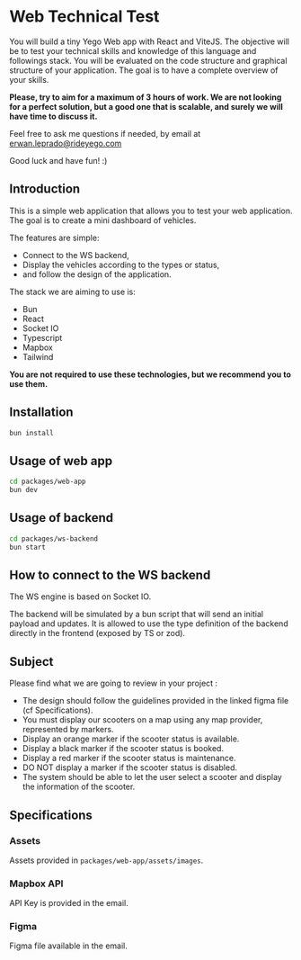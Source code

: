 # Web Technical Test

You will build a tiny Yego Web app with React and ViteJS. The objective will be to test your technical skills and knowledge of this language and followings stack. You will be evaluated on the code structure and graphical structure of your application. The goal is to have a complete overview of your skills.

**Please, try to aim for a maximum of 3 hours of work. We are not looking for a perfect solution, but a good one that is scalable, and surely we will have time to discuss it.**

Feel free to ask me questions if needed, by email at <erwan.leprado@rideyego.com>

Good luck and have fun! :)

## Introduction

This is a simple web application that allows you to test your web application.
The goal is to create a mini dashboard of vehicles.

The features are simple:

- Connect to the WS backend,
- Display the vehicles according to the types or status,
- and follow the design of the application.

The stack we are aiming to use is:

- Bun
- React
- Socket IO
- Typescript
- Mapbox
- Tailwind

**You are not required to use these technologies, but we recommend you to use them.**

## Installation

```bash
bun install
```

## Usage of web app

```bash
cd packages/web-app
bun dev
```

## Usage of backend

```bash
cd packages/ws-backend
bun start
```

## How to connect to the WS backend

The WS engine is based on Socket IO.

The backend will be simulated by a bun script that will send an initial payload and updates.
It is allowed to use the type definition of the backend directly in the frontend (exposed by TS or zod).

## Subject

Please find what we are going to review in your project :

- The design should follow the guidelines provided in the linked figma file (cf Specifications).
- You must display our scooters on a map using any map provider, represented by markers.
- Display an orange marker if the scooter status is available.
- Display a black marker if the scooter status is booked.
- Display a red marker if the scooter status is maintenance.
- DO NOT display a marker if the scooter status is disabled.
- The system should be able to let the user select a scooter and display the information of the scooter.

## Specifications

### Assets

Assets provided in `packages/web-app/assets/images`.

### Mapbox API

API Key is provided in the email.

### Figma

Figma file available in the email.
